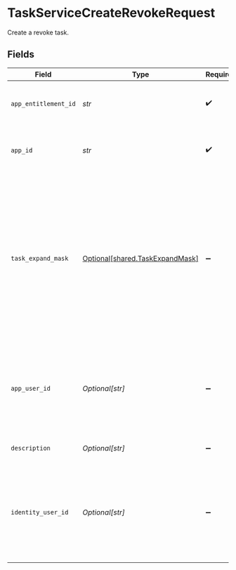 # TaskServiceCreateRevokeRequest

Create a revoke task.


## Fields

| Field                                                                                                                                                                                                                         | Type                                                                                                                                                                                                                          | Required                                                                                                                                                                                                                      | Description                                                                                                                                                                                                                   |
| ----------------------------------------------------------------------------------------------------------------------------------------------------------------------------------------------------------------------------- | ----------------------------------------------------------------------------------------------------------------------------------------------------------------------------------------------------------------------------- | ----------------------------------------------------------------------------------------------------------------------------------------------------------------------------------------------------------------------------- | ----------------------------------------------------------------------------------------------------------------------------------------------------------------------------------------------------------------------------- |
| `app_entitlement_id`                                                                                                                                                                                                          | *str*                                                                                                                                                                                                                         | :heavy_check_mark:                                                                                                                                                                                                            | The ID of the app entitlement to revoke access to.                                                                                                                                                                            |
| `app_id`                                                                                                                                                                                                                      | *str*                                                                                                                                                                                                                         | :heavy_check_mark:                                                                                                                                                                                                            | The ID of the app associated with the entitlement.                                                                                                                                                                            |
| `task_expand_mask`                                                                                                                                                                                                            | [Optional[shared.TaskExpandMask]](../../models/shared/taskexpandmask.md)                                                                                                                                                      | :heavy_minus_sign:                                                                                                                                                                                                            | The task expand mask is an array of strings that specifes the related objects the requester wishes to have returned when making a request where the expand mask is part of the input. Use '*' to view all possible responses. |
| `app_user_id`                                                                                                                                                                                                                 | *Optional[str]*                                                                                                                                                                                                               | :heavy_minus_sign:                                                                                                                                                                                                            | The ID of the app user to revoke access from. This field and identityUserId cannot both be set for a given request.                                                                                                           |
| `description`                                                                                                                                                                                                                 | *Optional[str]*                                                                                                                                                                                                               | :heavy_minus_sign:                                                                                                                                                                                                            | The description of the request.                                                                                                                                                                                               |
| `identity_user_id`                                                                                                                                                                                                            | *Optional[str]*                                                                                                                                                                                                               | :heavy_minus_sign:                                                                                                                                                                                                            | The ID of the user associated with the app user we are revoking access from. This field cannot be set if appUserID is also set.                                                                                               |